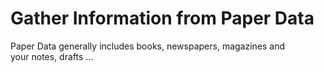 # Gather Information from Paper Data

Paper Data generally includes books, newspapers, magazines and \
your notes, drafts ...
